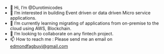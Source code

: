 - 👋 Hi, I’m @Durotimicodes
- 👀 I’m interested in building Event driven or data driven Micro service applications.
- 🌱 I’m currently learning migrating of applications from on-premise to the cloud using AWS, Blockchain.
- 💞️ I’m looking to collaborate on any fintech project.
- 📫 How to reach me : Please send me an email on edmondfagbuyi@gmail.com
<!---
Durotimicodes/Durotimicodes is a ✨ special ✨ repository because its `README.md` (this file) appears on your GitHub profile.
You can click the Preview link to take a look at your changes.
--->
